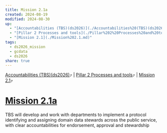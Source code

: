 ```yaml
---
title: Mission 2.1a
created: 2024-08-19
modified: 2024-08-30
up:
  - "[Accountabilities (TBS)(ds2026)](./Accountabilities%20(TBS)(ds2026).md)"
  - "[Pillar 2 Processes and tools](./Pillar%202%20Processes%20and%20tools.md)"
  - "[Mission 2.1](./Mission%202.1.md)"
tags:
  - ds2026_mission
  - gcdata
  - ds2026
share: true
---
```

[Accountabilities (TBS)(ds2026)](./Accountabilities%20(TBS)(ds2026).md)⤴️ | [Pillar 2 Processes and tools](./Pillar%202%20Processes%20and%20tools.md)⤴️ | [Mission 2.1](./Mission%202.1.md)⤴️
# [Mission 2.1a](Mission%202.1a.md)
TBS will develop and work with departments to implement a protocol identifying and assigning domain data stewards across the public service, with clear accountabilities for endorsement, approval and stewardship
